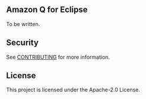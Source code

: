 ## Amazon Q for Eclipse

To be written.

## Security

See [CONTRIBUTING](CONTRIBUTING.md#security-issue-notifications) for more information.

## License

This project is licensed under the Apache-2.0 License.


